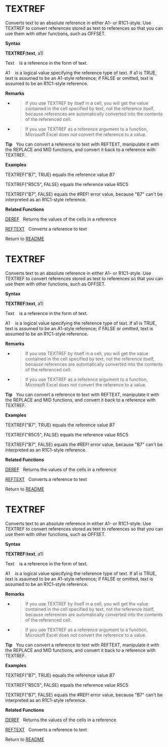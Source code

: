 # TEXTREF

Converts text to an absolute reference in either A1- or R1C1-style. Use
TEXTREF to convert references stored as text to references so that you
can use them with other functions, such as OFFSET.

**Syntax**

**TEXTREF**(**text**, a1)

Text&nbsp;&nbsp;&nbsp;&nbsp;is a reference in the form of text.

A1&nbsp;&nbsp;&nbsp;&nbsp;is a logical value specifying the reference
type of text. If a1 is TRUE, text is assumed to be an A1-style
reference; if FALSE or omitted, text is assumed to be an R1C1-style
reference.

**Remarks**

  - > If you use TEXTREF by itself in a cell, you will get the value
    > contained in the cell specified by text, not the reference itself,
    > because references are automatically converted into the contents
    > of the referenced cell.

  - > If you use TEXTREF as a reference argument to a function,
    > Microsoft Excel does not convert the reference to a value.


**Tip**&nbsp;&nbsp;&nbsp;You can convert a reference to text with
REFTEXT, manipulate it with the REPLACE and MID functions, and convert
it back to a reference with TEXTREF.

**Examples**

TEXTREF("B7", TRUE) equals the reference value $B$7

TEXTREF("R5C5", FALSE) equals the reference value R5C5

TEXTREF("B7", FALSE) equals the \#REF\! error value, because "B7" can't
be interpreted as an R1C1-style reference.

**Related Functions**

[DEREF](DEREF.md)&nbsp;&nbsp;&nbsp;Returns the values of the cells in a reference

[REFTEXT](REFTEXT.md)&nbsp;&nbsp;&nbsp;Converts a reference to text



Return to [README](README.md#T)

# TEXTREF

Converts text to an absolute reference in either A1- or R1C1-style. Use
TEXTREF to convert references stored as text to references so that you
can use them with other functions, such as OFFSET.

**Syntax**

**TEXTREF**(**text**, a1)

Text&nbsp;&nbsp;&nbsp;&nbsp;is a reference in the form of text.

A1&nbsp;&nbsp;&nbsp;&nbsp;is a logical value specifying the reference
type of text. If a1 is TRUE, text is assumed to be an A1-style
reference; if FALSE or omitted, text is assumed to be an R1C1-style
reference.

**Remarks**

  - > If you use TEXTREF by itself in a cell, you will get the value
    > contained in the cell specified by text, not the reference itself,
    > because references are automatically converted into the contents
    > of the referenced cell.

  - > If you use TEXTREF as a reference argument to a function,
    > Microsoft Excel does not convert the reference to a value.


**Tip**&nbsp;&nbsp;&nbsp;You can convert a reference to text with
REFTEXT, manipulate it with the REPLACE and MID functions, and convert
it back to a reference with TEXTREF.

**Examples**

TEXTREF("B7", TRUE) equals the reference value $B$7

TEXTREF("R5C5", FALSE) equals the reference value R5C5

TEXTREF("B7", FALSE) equals the \#REF\! error value, because "B7" can't
be interpreted as an R1C1-style reference.

**Related Functions**

[DEREF](DEREF.md)&nbsp;&nbsp;&nbsp;Returns the values of the cells in a reference

[REFTEXT](REFTEXT.md)&nbsp;&nbsp;&nbsp;Converts a reference to text



Return to [README](README.md#T)

# TEXTREF

Converts text to an absolute reference in either A1- or R1C1-style. Use
TEXTREF to convert references stored as text to references so that you
can use them with other functions, such as OFFSET.

**Syntax**

**TEXTREF**(**text**, a1)

Text&nbsp;&nbsp;&nbsp;&nbsp;is a reference in the form of text.

A1&nbsp;&nbsp;&nbsp;&nbsp;is a logical value specifying the reference
type of text. If a1 is TRUE, text is assumed to be an A1-style
reference; if FALSE or omitted, text is assumed to be an R1C1-style
reference.

**Remarks**

  - > If you use TEXTREF by itself in a cell, you will get the value
    > contained in the cell specified by text, not the reference itself,
    > because references are automatically converted into the contents
    > of the referenced cell.

  - > If you use TEXTREF as a reference argument to a function,
    > Microsoft Excel does not convert the reference to a value.


**Tip**&nbsp;&nbsp;&nbsp;You can convert a reference to text with
REFTEXT, manipulate it with the REPLACE and MID functions, and convert
it back to a reference with TEXTREF.

**Examples**

TEXTREF("B7", TRUE) equals the reference value $B$7

TEXTREF("R5C5", FALSE) equals the reference value R5C5

TEXTREF("B7", FALSE) equals the \#REF\! error value, because "B7" can't
be interpreted as an R1C1-style reference.

**Related Functions**

[DEREF](DEREF.md)&nbsp;&nbsp;&nbsp;Returns the values of the cells in a reference

[REFTEXT](REFTEXT.md)&nbsp;&nbsp;&nbsp;Converts a reference to text



Return to [README](README.md#T)

